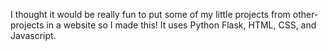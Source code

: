 I thought it would be really fun to put some of my little projects from other-projects in a website so I made this! It uses Python Flask, HTML, CSS, and Javascript.
